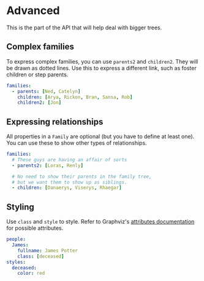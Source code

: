 # Advanced

This is the part of the API that will help deal with bigger trees.

## Complex families

To express complex families, you can use `parents2` and `children2`. They will be drawn as dotted lines. Use this to express a different link, such as foster children or step parents.

```yml
families:
  - parents: [Ned, Catelyn]
    children: [Arya, Rickon, Bran, Sansa, Rob]
    children2: [Jon]
```

## Expressing relationships

All properties in a `Family` are optional (but you have to define at least one). You can use these to show other types of relationships.

```yml
families:
  # These guys are having an affair of sorts
  - parents2: [Loras, Renly]

  # No need to show their parents in the family tree,
  # but we want them to show up as siblings.
  - children: [Danaerys, Viserys, Rhaegar]
```

## Styling

Use `class` and `style` to style. Refer to Graphviz's [attributes documentation](http://graphviz.org/doc/info/attrs.html) for possible attributes.

```yml
people:
  James:
    fullname: James Potter
    class: [deceased]
styles:
  deceased:
    color: red
```

